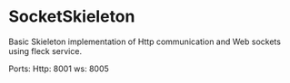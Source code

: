 # SocketSkieleton

Basic Skieleton implementation of Http communication and Web sockets using fleck service.

Ports:
Http: 8001
ws: 8005
